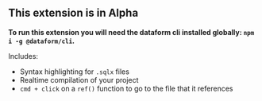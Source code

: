 ## This extension is in Alpha

**To run this extension you will need the dataform cli installed globally: `npm i -g @dataform/cli`.**

Includes:

- Syntax highlighting for `.sqlx` files
- Realtime compilation of your project
- `cmd + click` on a `ref()` function to go to the file that it references
